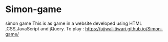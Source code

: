 # Simon-game
simon game
This is as game in a website developed using HTML ,CSS,JavaScript and jQuery.
To play : https://ujjwal-tiwari.github.io/Simon-game/
